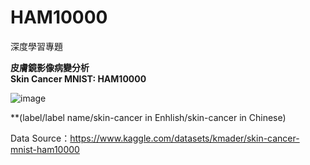 # HAM10000
深度學習專題

**皮膚鏡影像病變分析**  
**Skin Cancer MNIST: HAM10000**

![image](https://user-images.githubusercontent.com/103955839/200912977-06bb1e1e-cdf2-4168-9642-465e62b7312b.png)
  
**(label/label name/skin-cancer in Enhlish/skin-cancer in Chinese)
  
Data Source：https://www.kaggle.com/datasets/kmader/skin-cancer-mnist-ham10000
